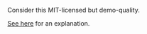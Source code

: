 Consider this MIT-licensed but demo-quality.

[See here](https://bitaesthetics.com/posts/tuning-style-transfer-with-a-control-surface.html) for an explanation.
